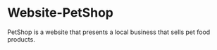 ﻿# Website-PetShop
PetShop is a website that presents a local business that sells pet food products.
